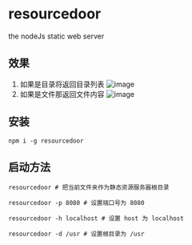 # resourcedoor
the nodeJs static web server

## 效果
1. 如果是目录将返回目录列表
![image](https://github.com/tfeng-use/resourcedoor/blob/master/static/Catalog.png)
2. 如果是文件那返回文件内容
![image](https://github.com/tfeng-use/resourcedoor/blob/master/static/file.png)

## 安装

```
npm i -g resourcedoor
```

## 启动方法

```
resourcedoor # 把当前文件夹作为静态资源服务器根目录

resourcedoor -p 8080 # 设置端口号为 8080

resourcedoor -h localhost # 设置 host 为 localhost

resourcedoor -d /usr # 设置根目录为 /usr
```
